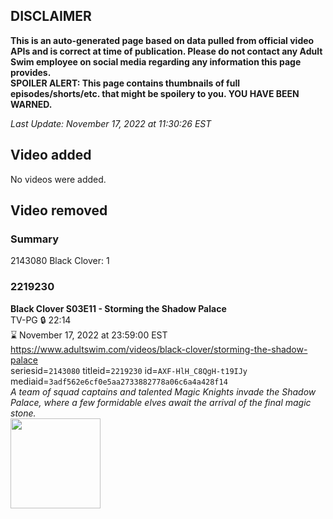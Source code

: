 ## DISCLAIMER
**This is an auto-generated page based on data pulled from official video APIs and is correct at time of publication. Please do not contact any Adult Swim employee on social media regarding any information this page provides.**  
**SPOILER ALERT: This page contains thumbnails of full episodes/shorts/etc. that might be spoilery to you. YOU HAVE BEEN WARNED.**  

_Last Update: November 17, 2022 at 11:30:26 EST_
## Video added
No videos were added.  
## Video removed
### Summary
2143080 Black Clover: 1  
### 2219230
**Black Clover S03E11 - Storming the Shadow Palace**  
TV-PG 🔒 22:14  
⌛ November 17, 2022 at 23:59:00 EST  
https://www.adultswim.com/videos/black-clover/storming-the-shadow-palace  
seriesid=`2143080` titleid=`2219230` id=`AXF-HlH_C8QgH-t19IJy` mediaid=`3adf562e6cf0e5aa2733882778a06c6a4a428f14`  
_A team of squad captains and talented Magic Knights invade the Shadow Palace, where a few formidable elves await the arrival of the final magic stone._  
<a href="https://media.cdn.adultswim.com/uploads/20200415/thumbnails/2_2041595432-BlackClover_113.jpg"><img src="https://media.cdn.adultswim.com/uploads/20200415/thumbnails/2_2041595432-BlackClover_113.jpg" height="144px" /></a>
